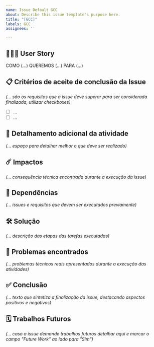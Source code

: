```yaml
---
name: Issue Default GCC
about: Describe this issue template's purpose here.
title: "[GCC]"
labels: GCC
assignees: ''

---
```


## :people_holding_hands: User Story

COMO (...)
QUEREMOS (...)
PARA (...)

## :clipboard: Critérios de aceite de conclusão da Issue

_(... são os requisitos que a issue deve superar para ser considerada finalizada, utilizar checkboxes)_
- [ ] ...
- [ ] ...

## :pencil: Detalhamento adicional da atividade

_(... espaço para detalhar melhor o que deve ser realizado)_

## :comet: Impactos

_(... consequência técnica encontrada durante a execução da issue)_

## :link: Dependências

_(... issues e requisitos que devem ser executados previamente)_

## :hammer_and_wrench: Solução

_(... descrição das etapas das tarefas executadas)_

## :rotating_light: Problemas encontrados

_(... problemas técnicos reais apresentados durante a execução das atividades)_

## :white_check_mark: Conclusão

_(... texto que sintetiza a finalização da issue, destacando aspectos positivos e negativos)_

## :spiral_calendar: Trabalhos Futuros

_(... caso a issue demande trabalhos futuros detalhar aqui e marcar o campo "Future Work" ao lado para "Sim")_
